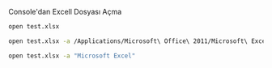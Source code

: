 Console'dan Excell Dosyası Açma
```sh
open test.xlsx
```
```sh
open test.xlsx -a /Applications/Microsoft\ Office\ 2011/Microsoft\ Excel.app/
```
```sh
open test.xlsx -a "Microsoft Excel"
```

